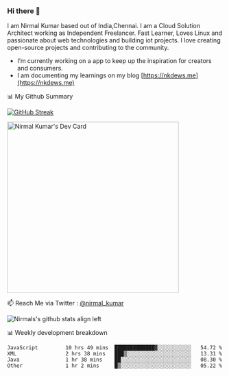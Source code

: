 ### Hi there 👋

 I am Nirmal Kumar based out of India,Chennai. I am a Cloud Solution Architect working as Independent Freelancer. Fast Learner, Loves Linux and passionate about web technologies and building iot projects. I love creating open-source projects and contributing to the community.

- I’m currently working on a app to keep up the inspiration for creators and consumers.
- I am documenting my learnings on my blog [https://nkdews.me](https://nkdews.me)


📊 My Github Summary

[![GitHub Streak](https://github-readme-streak-stats.herokuapp.com?user=nk-gears&theme=dark&hide_border=true&date_format=M%20j%5B%2C%20Y%5D)](https://git.io/streak-stats)

<a href="https://app.daily.dev/nirmal_kumar"><img src="https://api.daily.dev/devcards/a16cfcf02d384b16b41de71ce4d1d811.png?r=8ve" width="400" alt="Nirmal Kumar's Dev Card"/></a>

📫 Reach Me via  Twitter : [@nirmal_kumar](https://twitter.com/nirmal_kumar)

![Nirmals's github stats align left](https://github-readme-stats.vercel.app/api?username=nk-gears&show_icons=true)


📊 Weekly development breakdown

<!--START_SECTION:waka-->

```text
JavaScript         10 hrs 49 mins  █████████████▓░░░░░░░░░░░   54.72 %
XML                2 hrs 38 mins   ███▒░░░░░░░░░░░░░░░░░░░░░   13.31 %
Java               1 hr 38 mins    ██░░░░░░░░░░░░░░░░░░░░░░░   08.30 %
Other              1 hr 2 mins     █▒░░░░░░░░░░░░░░░░░░░░░░░   05.22 %
```

<!--END_SECTION:waka-->


